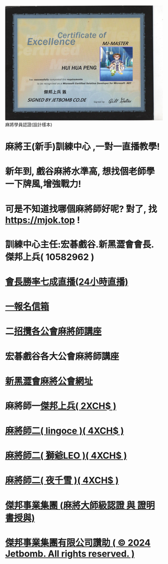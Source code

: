 <img src="mcsd-jetbomb.jpg">麻將學員認證(設計樣本)
# 麻將王(新手)訓練中心 ,一對一直播教學!
# 新年到, 戲谷麻將水準高, 想找個老師學一下牌風,增強戰力!
# 可是不知道找哪個麻將師好呢? 對了, 找 https://mjok.top !


# 訓練中心主任:宏碁戲谷.新黑澀會會長.傑邦上兵( 10582962 )
# <a href="https://www.youtube.com/channel/UC-PHMjrhrDjeInhwoXv4pxA/live">會長勝率七成直播(24小時直播)
# 一<a href="mailto:jetbomb2012@gmail.com">報名信箱</a>
# 二<a href="mailto:bensonjack@yahoo.com">招攬各公會麻將師講座</a>
# 宏碁戲谷各大公會麻將師講座
# <a href="https://www.mj-king.top/">新黑澀會麻將公會網址</a><br>
# 麻將師一<a href="https://www.youtube.com/channel/UC-PHMjrhrDjeInhwoXv4pxA/live">傑邦上兵( 2XCH$ )

# 麻將師二<a href="https://www.youtube.com/channel/UC-PHMjrhrDjeInhwoXv4pxA/live">( lingoce )( 4XCH$ )
# 麻將師二<a href="https://www.youtube.com/channel/UC-PHMjrhrDjeInhwoXv4pxA/live">( 獅爺LEO )( 4XCH$ )

# 麻將師二<a href="https://www.youtube.com/channel/UC-PHMjrhrDjeInhwoXv4pxA/live">( 夜千雪 )( 4XCH$ )


# 傑邦事業集團 (麻將大師級認證 與 證明書授與)
# 傑邦事業集團有限公司讚助 ( © 2024 Jetbomb. All rights reserved. )
